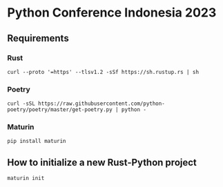 # Python Conference Indonesia 2023

## Requirements

### Rust
```
curl --proto '=https' --tlsv1.2 -sSf https://sh.rustup.rs | sh
```

### Poetry
```
curl -sSL https://raw.githubusercontent.com/python-poetry/poetry/master/get-poetry.py | python -
```

### Maturin
```
pip install maturin
```

## How to initialize a new Rust-Python project

```bash
maturin init
```